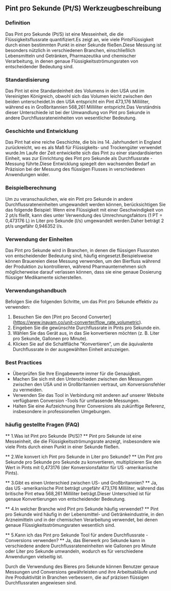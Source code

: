 ## Pint pro Sekunde (Pt/S) Werkzeugbeschreibung

### Definition
Das Pint pro Sekunde (Pt/S) ist eine Messeinheit, die die Flüssigkeitsflussrate quantifiziert.Es zeigt an, wie viele Pints ​​Flüssigkeit durch einen bestimmten Punkt in einer Sekunde fließen.Diese Messung ist besonders nützlich in verschiedenen Branchen, einschließlich Lebensmitteln und Getränken, Pharmazeutika und chemischer Verarbeitung, in denen genaue Flüssigkeitsströmungsraten von entscheidender Bedeutung sind.

### Standardisierung
Das Pint ist eine Standardeinheit des Volumens in den USA und im Vereinigten Königreich, obwohl sich das Volumen leicht zwischen den beiden unterscheidet.In den USA entspricht ein Pint 473,176 Milliliter, während es in Großbritannien 568,261 Milliliter entspricht.Das Verständnis dieser Unterschiede ist bei der Umwandlung von Pint pro Sekunde in andere Durchflussrateneinheiten von wesentlicher Bedeutung.

### Geschichte und Entwicklung
Das Pint hat eine reiche Geschichte, die bis ins 14. Jahrhundert in England zurückreicht, wo es als Maß für Flüssigkeits- und Trockengüter verwendet wurde.Im Laufe der Zeit entwickelte sich das Pint zu einer standardisierten Einheit, was zur Einrichtung des Pint pro Sekunde als Durchflussrate -Messung führte.Diese Entwicklung spiegelt den wachsenden Bedarf an Präzision bei der Messung des flüssigen Flusses in verschiedenen Anwendungen wider.

### Beispielberechnung
Um zu veranschaulichen, wie ein Pint pro Sekunde in andere Durchflussrateneinheiten umgewandelt werden können, berücksichtigen Sie das folgende Beispiel: Wenn eine Flüssigkeit mit einer Geschwindigkeit von 2 pt/s fließt, kann dies unter Verwendung des Umrechnungsfaktors (1 PT = 0,473176 L) in Liter pro Sekunde (l/s) umgewandelt werden.Daher beträgt 2 pt/s ungefähr 0,946352 l/s.

### Verwendung der Einheiten
Das Pint pro Sekunde wird in Branchen, in denen die flüssigen Flussraten von entscheidender Bedeutung sind, häufig eingesetzt.Beispielsweise können Brauereien diese Messung verwenden, um den Bierfluss während der Produktion zu kontrollieren, während Pharmaunternehmen sich möglicherweise darauf verlassen können, dass sie eine genaue Dosierung flüssiger Medikamente sicherstellen.

### Verwendungshandbuch
Befolgen Sie die folgenden Schritte, um das Pint pro Sekunde effektiv zu verwenden:
1. Besuchen Sie den [Pint pro Second Converter] (https://www.inayam.co/unit-converter/flow_rate_volumetric).
2. Eingeben Sie die gewünschte Durchflussrate in Pints ​​pro Sekunde ein.
3. Wählen Sie das Gerät aus, in das Sie konvertieren möchten (z. B. Liter pro Sekunde, Gallonen pro Minute).
4. Klicken Sie auf die Schaltfläche "Konvertieren", um die äquivalente Durchflussrate in der ausgewählten Einheit anzuzeigen.

### Best Practices
- Überprüfen Sie Ihre Eingabewerte immer für die Genauigkeit.
- Machen Sie sich mit den Unterschieden zwischen den Messungen zwischen den USA und in Großbritannien vertraut, um Konversionsfehler zu vermeiden.
- Verwenden Sie das Tool in Verbindung mit anderen auf unserer Website verfügbaren Conversion -Tools für umfassende Messungen.
- Halten Sie eine Aufzeichnung Ihrer Conversions als zukünftige Referenz, insbesondere in professionellen Umgebungen.

### häufig gestellte Fragen (FAQ)

** 1.Was ist Pint pro Sekunde (Pt/S)? **
Pint pro Sekunde ist eine Messeinheit, die die Flüssigkeitsströmungsrate anzeigt, insbesondere wie viele Pints ​​durch einen Punkt in einer Sekunde fließen.

** 2.Wie konvert ich Pint pro Sekunde in Liter pro Sekunde? **
Um Pint pro Sekunde pro Sekunde pro Sekunde zu konvertieren, multiplizieren Sie den Wert in Pints ​​mit 0,473176 (der Konversionsfaktor für US -amerikanische Pints).

** 3.Gibt es einen Unterschied zwischen US- und Großbritannien? **
Ja, das US -amerikanische Pint beträgt ungefähr 473,176 Milliliter, während das britische Pint etwa 568,261 Milliliter beträgt.Dieser Unterschied ist für genaue Konvertierungen von entscheidender Bedeutung.

** 4.In welcher Branche wird Pint pro Sekunde häufig verwendet? **
Pint pro Sekunde wird häufig in der Lebensmittel- und Getränkeindustrie, in den Arzneimitteln und in der chemischen Verarbeitung verwendet, bei denen genaue Flüssigkeitsströmungsraten wesentlich sind.

** 5.Kann ich das Pint pro Sekunde Tool für andere Durchflussrate -Conversions verwenden? **
Ja, das Bierwerk pro Sekunde kann in verschiedene andere Durchflussrateneinheiten wie Gallonen pro Minute oder Liter pro Sekunde umwandeln, wodurch es für verschiedene Anwendungen vielseitig ist.

Durch die Verwendung des Bieres pro Sekunde können Benutzer genaue Messungen und Conversions gewährleisten und ihre Arbeitsabläufe und ihre Produktivität in Branchen verbessern, die auf präzisen flüssigen Durchflussraten angewiesen sind.